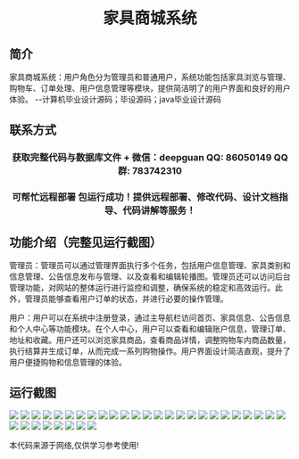 <p><h1 align="center">家具商城系统</h1></p>

## 简介
家具商城系统：用户角色分为管理员和普通用户，系统功能包括家具浏览与管理、购物车、订单处理、用户信息管理等模块，提供简洁明了的用户界面和良好的用户体验。    --计算机毕业设计源码；毕设源码；java毕业设计源码


## 联系方式
<p><h3 align="center">获取完整代码与数据库文件 + 微信：deepguan QQ: 86050149 QQ群: 783742310</h3></p>
<p><h3 align="center">可帮忙远程部署 包运行成功！提供远程部署、修改代码、设计文档指导、代码讲解等服务！</h3></p>

## 功能介绍（完整见运行截图）
管理员：管理员可以通过管理界面执行多个任务，包括用户信息管理、家具类别和信息管理、公告信息发布与管理、以及查看和编辑轮播图。管理员还可以访问后台管理功能，对网站的整体运行进行监控和调整，确保系统的稳定和高效运行。此外，管理员能够查看用户订单的状态，并进行必要的操作管理。

用户：用户可以在系统中注册登录，通过主导航栏访问首页、家具信息、公告信息和个人中心等功能模块。在个人中心，用户可以查看和编辑账户信息，管理订单、地址和收藏。用户还可以浏览家具商品，查看商品详情，调整购物车内商品数量，执行结算并生成订单，从而完成一系列购物操作。用户界面设计简洁直观，提升了用户便捷购物和信息管理的体验。


## 运行截图
![](img/001.jpg)
![](img/002.jpg)
![](img/003.jpg)
![](img/004.jpg)
![](img/005.jpg)
![](img/006.jpg)
![](img/007.jpg)
![](img/008.jpg)
![](img/009.jpg)
![](img/010.jpg)
![](img/011.jpg)
![](img/012.jpg)
![](img/013.jpg)
![](img/014.jpg)
![](img/015.jpg)
![](img/016.jpg)
![](img/017.jpg)
![](img/018.jpg)
![](img/019.jpg)
![](img/020.jpg)
![](img/021.jpg)
![](img/022.jpg)
![](img/023.jpg)
![](img/024.jpg)
![](img/025.jpg)
![](img/026.jpg)
![](img/027.jpg)
![](img/028.jpg)
![](img/029.jpg)
![](img/030.jpg)
![](img/031.jpg)
![](img/032.jpg)
![](img/033.jpg)

<p>本代码来源于网络,仅供学习参考使用!</p>
